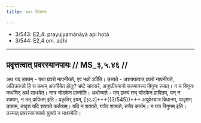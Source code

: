 ```yaml
---
title: १७१ टिप्पन्यः

---
```

- 3/543: E2,4: prayujyamānāyā api hotā
- 3/544: E2,4 om. adhi

____________________________________________


## प्रवृत्तत्वात् प्रवरस्यानपायः // MS_३,५.४६ //

अथ यद् उक्तम् - यथा प्रवरो नापनीयते, एवं भक्षो ऽपीति। उच्यते - अशक्यत्वात् प्रवरो नापनीयते, अतिक्रान्तो हि स कथम् अपनीयेत होतुः? भ्रष्टे चावसरे, अनुष्ठीयमानो यजमानस्य विगुणः स्यात्। न च विगुणः कथंचिद् अर्थं साधयेत्। नात्र चोदकेन प्राप्नोति। अथोच्यते - यच् छक्यं तच् चोदकेन प्रापितम्, यन् न शक्यम्, न तत् प्रापितम् इति। प्रकृतिर् इयम्, [३६२]+++({3/545})+++ अपूर्वस्यात्र विधानम्, यादृशम् उक्तम्, तादृशं यदि शक्यते कर्तव्यम्। यदि न शक्यते, यत्रैव शक्यते, तत्रैव कार्यम्। न यत्र विगुणम् इति। तस्मात् प्रवरस्यानपायो युक्तो न भक्षस्येति।
